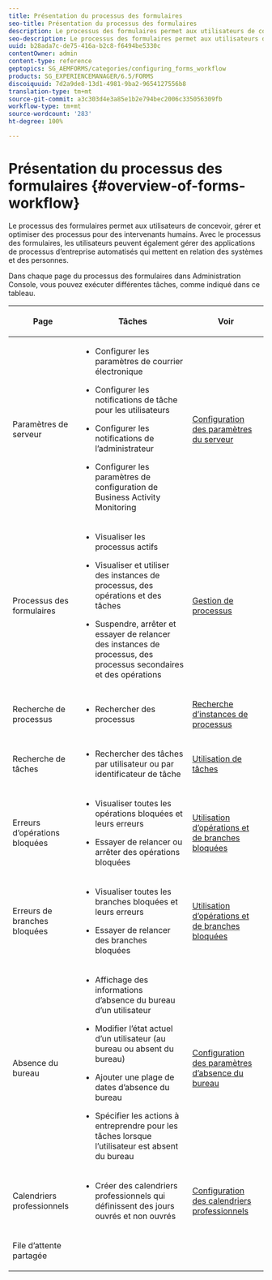 ```yaml
---
title: Présentation du processus des formulaires
seo-title: Présentation du processus des formulaires
description: Le processus des formulaires permet aux utilisateurs de concevoir, gérer et optimiser des processus pour des intervenants humains. Avec le processus des formulaires, les utilisateurs peuvent également gérer des applications de processus d’entreprise automatisés qui mettent en relation des systèmes et des personnes.
seo-description: Le processus des formulaires permet aux utilisateurs de concevoir, gérer et optimiser des processus pour des intervenants humains. Avec le processus des formulaires, les utilisateurs peuvent également gérer des applications de processus d’entreprise automatisés qui mettent en relation des systèmes et des personnes.
uuid: b28ada7c-de75-416a-b2c8-f6494be5330c
contentOwner: admin
content-type: reference
geptopics: SG_AEMFORMS/categories/configuring_forms_workflow
products: SG_EXPERIENCEMANAGER/6.5/FORMS
discoiquuid: 7d2a9de8-13d1-4981-9ba2-9654127556b8
translation-type: tm+mt
source-git-commit: a3c303d4e3a85e1b2e794bec2006c335056309fb
workflow-type: tm+mt
source-wordcount: '283'
ht-degree: 100%

---
```



# Présentation du processus des formulaires {#overview-of-forms-workflow}

Le processus des formulaires permet aux utilisateurs de concevoir, gérer et optimiser des processus pour des intervenants humains. Avec le processus des formulaires, les utilisateurs peuvent également gérer des applications de processus d’entreprise automatisés qui mettent en relation des systèmes et des personnes.

Dans chaque page du processus des formulaires dans Administration Console, vous pouvez exécuter différentes tâches, comme indiqué dans ce tableau.

<table>
 <thead>
  <tr>
   <th><p>Page</p></th>
   <th><p>Tâches</p></th>
   <th><p>Voir</p></th>
  </tr>
 </thead>
 <tbody>
  <tr>
   <td><p>Paramètres de serveur</p></td>
   <td>
    <ul>
     <li><p>Configurer les paramètres de courrier électronique</p></li>
     <li><p>Configurer les notifications de tâche pour les utilisateurs</p></li>
     <li><p>Configurer les notifications de l’administrateur</p></li>
     <li><p>Configurer les paramètres de configuration de Business Activity Monitoring </p></li>
    </ul></td>
   <td><p><a href="/help/forms/using/admin-help/configuring-server-settings.md#configuring-server-settings">Configuration des paramètres du serveur</a></p></td>
  </tr>
  <tr>
   <td><p>Processus des formulaires</p></td>
   <td>
    <ul>
     <li><p>Visualiser les processus actifs</p></li>
     <li><p>Visualiser et utiliser des instances de processus, des opérations et des tâches</p></li>
     <li><p>Suspendre, arrêter et essayer de relancer des instances de processus, des processus secondaires et des opérations</p></li>
    </ul></td>
   <td><p><a href="/help/forms/using/admin-help/processes.md#managing-processes">Gestion de processus</a></p></td>
  </tr>
  <tr>
   <td><p>Recherche de processus</p></td>
   <td>
    <ul>
     <li><p>Rechercher des processus</p></li>
    </ul></td>
   <td><p><a href="/help/forms/using/admin-help/searching-process-instances.md#searching-for-process-instances">Recherche d’instances de processus</a></p></td>
  </tr>
  <tr>
   <td><p>Recherche de tâches</p></td>
   <td>
    <ul>
     <li><p>Rechercher des tâches par utilisateur ou par identificateur de tâche</p></li>
    </ul></td>
   <td><p><a href="/help/forms/using/admin-help/tasks.md#working-with-tasks">Utilisation de tâches</a></p></td>
  </tr>
  <tr>
   <td><p>Erreurs d’opérations bloquées</p></td>
   <td>
    <ul>
     <li><p>Visualiser toutes les opérations bloquées et leurs erreurs</p></li>
     <li><p>Essayer de relancer ou arrêter des opérations bloquées</p></li>
    </ul></td>
   <td><p><a href="/help/forms/using/admin-help/stalled-operations-branches.md#working-with-stalled-operations-and-branches">Utilisation d’opérations et de branches bloquées</a></p></td>
  </tr>
  <tr>
   <td><p>Erreurs de branches bloquées</p></td>
   <td>
    <ul>
     <li><p>Visualiser toutes les branches bloquées et leurs erreurs</p></li>
     <li><p>Essayer de relancer des branches bloquées</p></li>
    </ul></td>
   <td><p><a href="/help/forms/using/admin-help/stalled-operations-branches.md#working-with-stalled-operations-and-branches">Utilisation d’opérations et de branches bloquées</a></p></td>
  </tr>
  <tr>
   <td><p>Absence du bureau</p></td>
   <td>
    <ul>
     <li><p>Affichage des informations d’absence du bureau d’un utilisateur</p></li>
     <li><p>Modifier l’état actuel d’un utilisateur (au bureau ou absent du bureau)</p></li>
     <li><p>Ajouter une plage de dates d’absence du bureau </p></li>
     <li><p>Spécifier les actions à entreprendre pour les tâches lorsque l’utilisateur est absent du bureau</p></li>
    </ul></td>
   <td><p><a href="/help/forms/using/admin-help/configuring-out-office-settings.md#configuring-out-of-office-settings">Configuration des paramètres d’absence du bureau</a></p></td>
  </tr>
  <tr>
   <td><p>Calendriers professionnels</p></td>
   <td>
    <ul>
     <li><p>Créer des calendriers professionnels qui définissent des jours ouvrés et non ouvrés</p></li>
    </ul></td>
   <td><p><a href="/help/forms/using/admin-help/configuring-business-calendars.md#configuring-business-calendars">Configuration des calendriers professionnels</a></p></td>
  </tr>
  <tr>
   <td><p>File d’attente partagée</p></td>
   <td><p></p></td>
   <td><p></p></td>
  </tr>
 </tbody>
</table>

